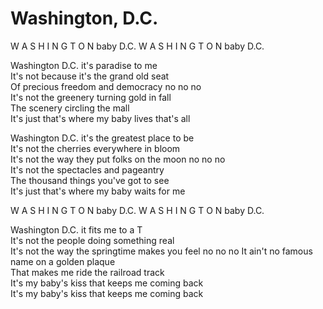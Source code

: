 # Washington, D.C.  

W A S H I N G T O N baby D.C.
W A S H I N G T O N baby D.C.

Washington D.C. it's paradise to me  
It's not because it's the grand old seat  
Of precious freedom and democracy no no no  
It's not the greenery turning gold in fall  
The scenery circling the mall  
It's just that's where my baby lives that's all  

Washington D.C. it's the greatest place to be  
It's not the cherries everywhere in bloom  
It's not the way they put folks on the moon no no no  
It's not the spectacles and pageantry  
The thousand things you've got to see  
It's just that's where my baby waits for me  

W A S H I N G T O N baby D.C.
W A S H I N G T O N baby D.C.

Washington D.C. it fits me to a T  
It's not the people doing something real  
It's not the way the springtime makes you feel no no no
It ain't no famous name on a golden plaque  
That makes me ride the railroad track  
It's my baby's kiss that keeps me coming back  
It's my baby's kiss that keeps me coming back  

